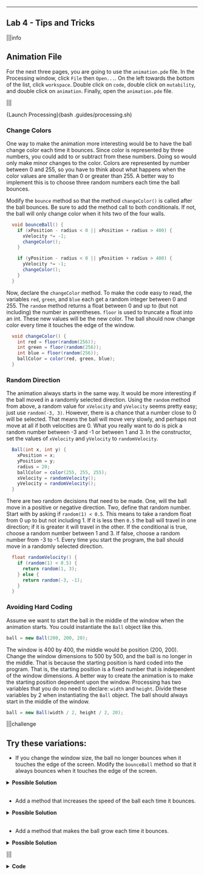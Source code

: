 ----------

## Lab 4 - Tips and Tricks

|||info
## Animation File
For the next three pages, you are going to use the `animation.pde` file. In the Processing window, click `File` then `Open...`. On the left towards the bottom of the list, click `workspace`. Double click on `code`, double click on `mutability`, and double click on `animation`. Finally, open the `animation.pde` file.

|||

{Launch Processing}(bash .guides/processing.sh)

### Change Colors

One way to make the animation more interesting would be to have the ball change color each time it bounces. Since color is represented by three numbers, you could add to or subtract from these numbers. Doing so would only make minor changes to the color. Colors are represented by number between 0 and 255, so you have to think about what happens when the color values are smaller than 0 or greater than 255. A better way to implement this is to choose three random numbers each time the ball bounces.

Modify the `bounce` method so that the method `changeColor()` is called after the ball bounces. Be sure to add the method call to both conditionals. If not, the ball will only change color when it hits two of the four walls.

```java
  void bounceBall() {
    if (xPosition - radius < 0 || xPosition + radius > 400) {
      xVelocity *= -1;
      changeColor();
    }

    if (yPosition - radius < 0 || yPosition + radius > 400) {
      yVelocity *= -1;
      changeColor();
    }
  }
```

Now, declare the `changeColor` method. To make the code easy to read, the variables `red`, `green`, and `blue` each get a random integer between 0 and 255. The `random` method returns a float between 0 and up to (but not including) the number in parentheses. `floor` is used to truncate a float into an int. These new values will be the new color. The ball should now change color every time it touches the edge of the window.

```java
  void changeColor() {
    int red = floor(random(256));
    int green = floor(random(256));
    int blue = floor(random(256));
    ballColor = color(red, green, blue);
  }
```

### Random Direction

The animation always starts in the same way. It would be more interesting if the ball moved in a randomly selected direction. Using the `random` method from above, a random value for `xVelocity` and `yVelocity` seems pretty easy; just use `random(-3, 3)`. However, there is a chance that a number close to 0 will be selected. That means the ball will move very slowly, and perhaps not move at all if both velocities are 0. What you really want to do is pick a random number between -3 and -1 or between 1 and 3. In the constructor, set the values of `xVelocity` and `yVelocity` to `randomVelocity`.

```java
  Ball(int x, int y) {
    xPosition = x;
    yPosition = y;
    radius = 20;
    ballColor = color(255, 255, 255);
    xVelocity = randomVelocity();
    yVelocity = randomVelocity();
  }
```

There are two random decisions that need to be made. One, will the ball move in a positive or negative direction. Two, define that random number. Start with by asking if `random(1) < 0.5`. This means to take a random float from 0 up to but not including 1. If it is less then `0.5` the ball will travel in one direction; if it is greater it will travel in the other. If the conditional is true, choose a random number between 1 and 3. If false, choose a random number from -3 to -1. Every time you start the program, the ball should move in a randomly selected direction.

```java
  float randomVelocity() {
    if (random(1) < 0.5) {
      return random(1, 3);
    } else {
      return random(-3, -1);
    }
  }
```

### Avoiding Hard Coding

Assume we want to start the ball in the middle of the window when the animation starts. You could instantiate the `Ball` object like this.

```java
ball = new Ball(200, 200, 20);
```

The window is 400 by 400, the middle would be position (200, 200). Change the window dimensions to 500 by 500, and the ball is no longer in the middle. That is because the starting position is hard coded into the program. That is, the starting position is a fixed number that is independent of the window dimensions. A better way to create the animation is to make the starting position dependent upon the window. Processing has two variables that you do no need to declare: `width` and `height`. Divide these variables by 2 when instantiating the `Ball` object. The ball should always start in the middle of the window.

```java
ball = new Ball(width / 2, height / 2, 20);
```


|||challenge
## Try these variations:
* If you change the window size, the ball no longer bounces when it touches the edge of the screen. Modify the `bounceBall` method so that it always bounces when it touches the edge of the screen.

<details>
  <summary><strong>Possible Solution</strong></summary>
  The problem is that <code>400</code> is hard coded in this method. Replace these numbers with <code>width</code> (x-direction) and <code>height</code> (y-direction).
  
  ```java
  void bounceBall() {
    if (xPosition - radius < 0 || xPosition + radius > width) {
      xVelocity *= -1;
      changeColor();
    }

    if (yPosition - radius < 0 || yPosition + radius > height) {
      yVelocity *= -1;
      changeColor();
    }
  }
  ```
</details><br>

* Add a method that increases the speed of the ball each time it bounces.

<details>
  <summary><strong>Possible Solution</strong></summary>
  Note, the x-velocity increases when the ball hits the left or right sides of the window, and the y-velocity when the ball hits the top or bottom of the window. Call the <code>increaseVelocity</code> method after the ball bounces. Then create the <code>increaseVelocity</code> method and pass it <code>"x"</code> or <code>"y"</code> to increase the correct velocity. If the current velocity is negative, subtract 1. If the current velocity is positive, then add 1.
  
  ```java
  void bounceBall() {
    if (xPosition - radius < 0 || xPosition + radius > width) {
      xVelocity *= -1;
      changeColor();
      increaseVelocity("x");
    }

    if (yPosition - radius < 0 || yPosition + radius > height) {
      yVelocity *= -1;
      changeColor();
      increaseVelocity("y");
    }
  }
      
  void increaseVelocity(String direction) {
    if (direction.equals("x")) {
      if (xVelocity > 0) {
        xVelocity += 1;
      } else {
        xVelocity -= 1;
      }
    } else {
      if (yVelocity > 0) {
        yVelocity += 1;
      } else {
        yVelocity -= 1;
      }
    }
  }
  ```
  
</details> <br>

* Add a method that makes the ball grow each time it bounces.

<details>
  <summary><strong>Possible Solution</strong></summary>
  
  Call the <code>growBall</code> method after the ball bounces. Then define this method to increase the <code>radius</code> attribute by 1.
  
```java
  void bounceBall() {
    if (xPosition - radius < 0 || xPosition + radius > width) {
      xVelocity *= -1;
      changeColor();
      increaseVelocity("x");
      growBall();
    }

    if (yPosition - radius < 0 || yPosition + radius > height) {
      yVelocity *= -1;
      changeColor();
      increaseVelocity("y");
      growBall();
    }
  }
      
  void growBall() {
    radius += 1;
  }
  ```
  
</details>

|||

<details>
  <summary><strong>Code</strong></summary>
  
  ```java
  //add class definitions below this line

  class Ball {
    float xPosition;
    float yPosition;
    color ballColor;
    int radius;
    float xVelocity;
    float yVelocity;

    Ball(float x, float y) {
      xPosition = x;
      yPosition = y;
      ballColor = color(255, 255, 255);
      radius = 20;
      xVelocity = randomVelocity();
      yVelocity = randomVelocity();
    }

    void drawBall() {
      noStroke();
      fill(ballColor);
      circle(xPosition, yPosition, radius * 2);
    }

    void updateBall() {
      xPosition += xVelocity;
      yPosition += yVelocity;
    }

    void bounceBall() {
      if (xPosition - radius < 0 || xPosition + radius > width) {
        xVelocity *= -1;
        changeColor();
        increaseVelocity("x");
        growBall();
      }

      if (yPosition - radius < 0 || yPosition + radius > height) {
        yVelocity *= -1;
        changeColor();
        increaseVelocity("y");
        growBall();
      }
    }

    void growBall() {
      radius += 1;
    }

    void increaseVelocity(String direction) {
      if (direction.equals("x")) {
        if (xVelocity > 0) {
          xVelocity += 1;
        } else {
          xVelocity -= 1;
        }
      } else {
        if (yVelocity > 0) {
          yVelocity += 1;
        } else {
          yVelocity -= 1;
        }
      }
    }

      void changeColor() {
        int red = floor(random(256));
        int green = floor(random(256));
        int blue = floor(random(256));
        ballColor = color(red, green, blue);
      }

      float randomVelocity() {
        if (random(1) < 0.5) {
          return random(1, 3);
        } else {
          return random(-3, -1);
        }
      }
    }

    //add class definitions above this line

    Ball ball;

    void setup() {
      size(500, 500);
      ball = new Ball(width / 2, height / 2);
    }

    void draw() {
      background(55, 55, 55);
      ball.drawBall();
      ball.updateBall();
      ball.bounceBall();
    }
  ```
  
</details>

